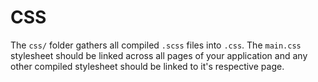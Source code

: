 # CSS

The `css/` folder gathers all compiled `.scss` files into `.css`. The `main.css` stylesheet should be linked across all pages of your application and any other compiled stylesheet should be linked to it's respective page.